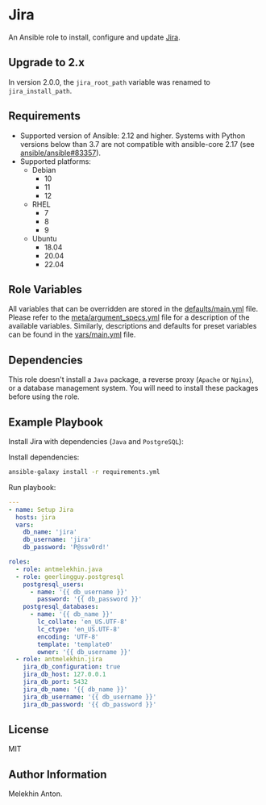 Jira
====

An Ansible role to install, configure and update [Jira](https://www.atlassian.com/ru/software/jira).

Upgrade to 2.x
--------------

In version 2.0.0, the `jira_root_path` variable was renamed to `jira_install_path`.

Requirements
------------

- Supported version of Ansible: 2.12 and higher. Systems with Python versions below than 3.7 are not compatible with ansible-core 2.17 (see [ansible/ansible#83357](https://github.com/ansible/ansible/issues/83357#issuecomment-2150254754)).
- Supported platforms:
  - Debian
    - 10
    - 11
    - 12
  - RHEL
    - 7
    - 8
    - 9
  - Ubuntu
    - 18.04
    - 20.04
    - 22.04

Role Variables
--------------

All variables that can be overridden are stored in the [defaults/main.yml](https://github.com/antmelekhin/ansible-role-jira/blob/main/defaults/main.yml) file.
Please refer to the [meta/argument_specs.yml](https://github.com/antmelekhin/ansible-role-jira/blob/main/meta/argument_specs.yml) file for a description of the available variables.
Similarly, descriptions and defaults for preset variables can be found in the [vars/main.yml](https://github.com/antmelekhin/ansible-role-jira/blob/main/vars/main.yml) file.

Dependencies
------------

This role doesn't install a `Java` package, a reverse proxy (`Apache` or `Nginx`), or a database management system. You will need to install these packages before using the role.

Example Playbook
----------------

Install Jira with dependencies (`Java` and `PostgreSQL`):

Install dependencies:

```bash
ansible-galaxy install -r requirements.yml
```

Run playbook:

```yaml
---
- name: Setup Jira
  hosts: jira
  vars:
    db_name: 'jira'
    db_username: 'jira'
    db_password: 'P@ssw0rd!'

roles:
  - role: antmelekhin.java
  - role: geerlingguy.postgresql
    postgresql_users:
      - name: '{{ db_username }}'
        password: '{{ db_password }}'
    postgresql_databases:
      - name: '{{ db_name }}'
        lc_collate: 'en_US.UTF-8'
        lc_ctype: 'en_US.UTF-8'
        encoding: 'UTF-8'
        template: 'template0'
        owner: '{{ db_username }}'
  - role: antmelekhin.jira
    jira_db_configuration: true
    jira_db_host: 127.0.0.1
    jira_db_port: 5432
    jira_db_name: '{{ db_name }}'
    jira_db_username: '{{ db_username }}'
    jira_db_password: '{{ db_password }}'
```

License
-------

MIT

Author Information
------------------

Melekhin Anton.
